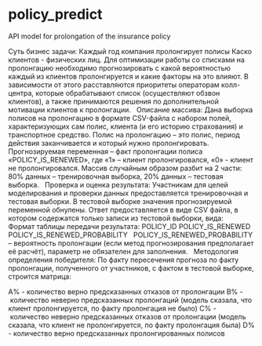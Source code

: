 # policy_predict
API model for prolongation of the insurance policy

Суть бизнес задачи:
Каждый год компания пролонгирует полисы Каско клиентов - физических лиц. Для оптимизации работы со списками на пролонгацию необходимо прогнозировать с какой вероятностью каждый из клиентов пролонгируется и какие факторы на это влияют. В зависимости от этого расставляются приоритеты операторам колл-центра, которые обрабатывают список (осуществляют обзвон клиентов), а также принимаются решения по дополнительной мотивации клиентов к пролонгации.
 
Описание массива:
Дана выборка полисов на пролонгацию в формате CSV-файла с набором полей, характеризующих сам полис, клиента (и его историю страхования) и транспортное средство. Полис на пролонгацию – это полис, период действия заканчивается и который нужно пролонгировать.
Прогнозируемая переменная – факт пролонгации полиса «POLICY_IS_RENEWED», где «1» – клиент пролонгировался, «0» - клиент не пролонгировался.
Массив случайным образом разбит на 2 части: 80% данных – тренировочная выборка, 20% данных – тестовая выборка.
 
Проверка и оценка результата:
Участникам для целей моделирования и проверки данных предоставляется тренировочная и тестовая выборки. В тестовой выборке значения прогнозируемой переменной обнулены.
Ответ предоставляется в виде CSV файла, в котором содержатся только записи из тестовой выборки, вида:
 
Формат таблицы передачи результата:
POLICY_ID
POLICY_IS_RENEWED
POLICY_IS_RENEWED_PROBABILITY
 
POLICY_IS_RENEWED_PROBABILITY – вероятность пролонгации (если метод прогнозирования предполагает её расчёт), параметр не обязателен для заполнения.
 
Методология определения победителя:
По факту пересечения прогноза по факту пролонгации, полученного от участников, с фактом в тестовой выборке, строится матрица: 

A% - количество верно предсказанных отказов от пролонгации
B% - количество неверно предсказанных пролонгаций (модель сказала, что клиент пролонгируется, по факту пролонгация не было)
С% - количество неверно предсказанных отказов от пролонгации (модель сказала, что клиент не пролонгируется, по факту пролонгация была)
D% - количество верно предсказанных пролонгированных полисов
